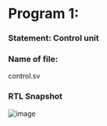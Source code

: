 # Program 1: 
### Statement: Control unit

### Name of file:
control.sv

### RTL Snapshot
![image](https://github.com/user-attachments/assets/729d7a64-1463-432e-b6ca-e7d252d6beb7)
